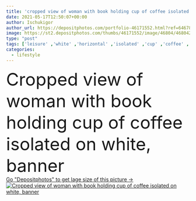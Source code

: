 ```yaml
---
title: 'cropped view of woman with book holding cup of coffee isolated on white, banner'
date: 2021-05-17T12:50:07+00:00
author: Ischukigor
author_url: https://depositphotos.com/portfolio-46171552.html?ref=64678756
image: https://st2.depositphotos.com/thumbs/46171552/image/46804/468042596/api_thumb_450.jpg?forcejpeg=true
type: "post"
tags: ['leisure' ,'white' ,'horizontal' ,'isolated' ,'cup' ,'coffee' ,'crop' ,'cappuccino' ,'drink' ,'stack' ,'hands' ,'banner' ,'blur' ,'hold' ,'beverage' ,'woman' ,'lifestyle' ,'foam' ,'read' ,'education' ,'literature' ,'pile' ,'books' ,'knowledge' ,'partial' ,'Cropped' ,'one person' ,'Studio Shot' ,'young adult' ,'website header' ]
categories: 
  - lifestyle
---
```

<div aling="center">
            <font size="60"> Cropped view of woman with book holding cup of coffee isolated on white, banner</font>   
</div>
<div>
    <a href='https://st2.depositphotos.com/thumbs/46171552/image/46804/468042596/api_thumb_450.jpg?forcejpeg=true?ref=64678756' target=_blank > Go "Depositphotos" to get lage size of this picture ->
        <img href='https://st2.depositphotos.com/thumbs/46171552/image/46804/468042596/api_thumb_450.jpg?forcejpeg=true?ref=64678756' src='https://st2.depositphotos.com/46171552/46804/i/950/depositphotos_468042596-stock-photo-cropped-view-woman-book-holding.jpg?forcejpeg=true' alt='Cropped view of woman with book holding cup of coffee isolated on white, banner' >
    </a>
</div>
